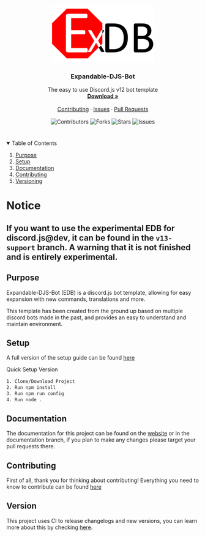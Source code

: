 <!--PROJECT HEAD-->
<br />
<p align="center">
  <a href="https://edb.foxgirls.cc">
    <img src='assets/logo_269x150.png' alt='Logo'>
  </a>

  <h3 align="center">Expandable-DJS-Bot</h3>

  <p align="center">
    The easy to use Discord.js v12 bot template
    <br />
    <a href="https://github.com/AngelNull/expandable-djs-bot/releases"><strong>Download »</strong></a>
    <br />
    <br />
    <a href="#contributing">Contributing</a>
    ·
    <a href="https://github.com/AngelNull/expandable-djs-bot/issues">Issues</a>
    ·
    <a href="https://github.com/AngelNull/expandable-djs-bot/pulls">Pull Requests</a>
  </p>
</p>

<p align="center">
<!--Contributors-->
<img src="https://img.shields.io/github/contributors/AngelNull/expandable-djs-bot.svg?style=for-the-badge" align="center" alt='Contributors'>
<!--Forks-->
<img src="https://img.shields.io/github/forks/AngelNull/expandable-djs-bot.svg?style=for-the-badge" align="center" alt='Forks' >
<!--Stars-->
<img src="https://img.shields.io/github/stars/AngelNull/expandable-djs-bot.svg?style=for-the-badge" align="center" alt='Stars' >
<!--Issues-->
<img src="https://img.shields.io/github/issues/AngelNull/expandable-djs-bot.svg?style=for-the-badge" align="center" alt='Issues' >
</p>

# 

<!-- TABLE OF CONTENTS -->
<details open="open">
  <summary>Table of Contents</summary>
  <ol>
    <li>
      <a href="#purpose">Purpose</a>
    </li>
    <li>
      <a href="#setup">Setup</a>
    </li>
    <li><a href="#documentation">Documentation</a></li>
    <li><a href="#contributing">Contributing</a></li>
    <li><a href="#versioning">Versioning</a></li>
  </ol>
</details>


# Notice 

If you want to use the experimental EDB for discord.js@dev, it can be found in the `v13-support` branch. A warning that it is not finished and is entirely experimental. 
--- 

## Purpose
Expandable-DJS-Bot (EDB) is a discord.js bot template, allowing for easy expansion with new commands, translations and more. 

This template has been created from the ground up based on multiple discord bots made in the past, and provides an easy to understand and maintain environment.

## Setup
A full version of the setup guide can be found [here](https://edb.foxgirls.cc/docs/installation/setup)

Quick Setup Version
```
1. Clone/Download Project
2. Run npm install
3. Run npm run config 
4. Run node .
````

## Documentation
The documentation for this project can be found on the [website](https://edb.foxgirls.cc/docs) or in the documentation branch, if you plan to make any changes please target your pull requests there.

## Contributing
First of all, thank you for thinking about contributing! Everything you need to know to contribute can be found [here](./.github/CONTRIBUTING.md)

## Version
This project uses CI to release changelogs and new versions, you can learn more about this by checking [here](./.github/VERSIONING.MD).
